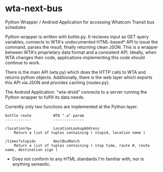 wta-next-bus
============

Python Wrapper / Android Application for accessing Whatcom Transit bus schedules

Python wrapper is written with bottle.py. It recieves input as GET query variables,
connects to WTA's undocumented HTML-based* API to issue the command, parses the 
result, finally returning clean JSON. This is a wrapper between WTA's proprietary data format
and a consistent API. Ideally, when WTA changes their code, applications
implementing this code should continue to work.

There is the main API (wta.py) which does the HTTP calls to WTA and returns python
objects. Additionally, there is the web layer which exports this API via
JSON and provides caching (routes.py).

The Android Application: "wta-droid" connects to a server running the Python wrapper 
to fulfill its data needs.

Currently only two functions are implemented at the Python layer:

    bottle route          WTA ".a" param
    ------------          --------------
    
    /location?q=          LocationLookupAddress
        Return a list of tuples containing ( stopid, location name )
    
    /times?stopid=        NextBusMatch
        Return a list of tuples containing ( stop time, route #, route name, destination sign )

* Does not conform to any HTML standards I'm familiar with, nor is anything semantic.
